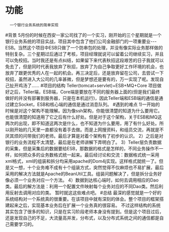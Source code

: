# 功能
      一个银行业务系统的简单实现
#背景
     5月份的时候在西安一家公司找了的一个实习，刚开始的三个星期就是一个银行业务系统的项目实战，项目其中包含了他们公司金融部门的一项重要业---ESB。当然这个项目中ESB只做了一个防串包的处理，并没有像实际业务那样做的特别复杂。三个星期过后通过了考核，项目经理就说可以留着公司继续实习，并且可以免校招。当时我还是有点纠结，如果留下来代表秋招这段艰苦的日子我就可以免去了，但是同时代表我放弃了秋招，放弃了为自己争取更好工作环境的机会，也放弃了跟更优秀的人在一起的机会。再三决定后，还是放弃留在公司，去尝试一下校招，虽然进入大公司的几率甚微，但是梦想还是要有的，万一实现了呢。发现自己扯开鸡汤了......
#项目的结构
      Teller(tomcat+servlet)+ESB+MQ+Core
      项目做好之后，Teller端，ESB端，Core端是要放在不同的服务器上面的(但是我们最终做好的并没有部署到服务器，只是在本机运行)，因此Teller端和ESB端的通信是通过建立Socket，ESB和核心端的通信是通过消息队列。
#遇到的难点
      1)一开始的时候是对这个架构不能理解。因为像ssh架构，你能很清楚的知道为什么要用它。也能很清楚的知道用了它之后有什么好处。但是对于这个架构，关于ESB和MQ这两次的出现，即不知道这两次是什么，也不知道为什么要用，用了有什么好处。所以刚开始的几天里一直都没有着手去做。而是上网搜资料，和组员交流，再就是不厌其烦的问带我们的老师。最后才算是对着个架构有了初步的认识。
      2）之后是对银行的业务流程不太清楚，最后是在老师讲解下弄明白了。
      3）Teller层负责数据的采集，但是采集后的数据要给ESB，那数据的格式是怎样的，不同业务操作不一样，如何把众多的业务数格式统一起来。最后经讨论和交流：数据格式统一采用xml格式，xml的组装和拆分均采用apache的Dom4j实现。这样格式就统一了。但是又一想，十个业务难不成有十个组装方式，突然觉得不仅麻烦也不易扩展，最后采用的解决方法就是Apache的BeanUtil工具。组装问题解决了，但是拆分业务好像必须一个业务对应一个方法。
     4）数据到达核心端时，如何去调用相应的Dao类。最后的解方法是：利用一个配置文件映射每个业务对应的不同Dao类。然后利用反射去调用对应的类。
  暂时就这这些难点吧。
#总结
     最深的感觉就是一个好的系统结构对一个系统真的很重要。在该项目中就有深刻的体会。整个项目的框架搭建起来之后，实现基本业务后在扩展一个业务真的很容易。
     不过这样结构的系统其实包含了很多的知识，只是在实习阶段老师本身没有提到。但是这个项目过后，还是发现自己的不足，大流量高并发，分布式，以及分布式系统之间的通信都是自己需要学习的。
